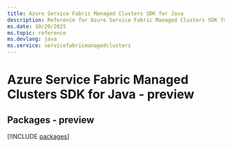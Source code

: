 ```yaml
---
title: Azure Service Fabric Managed Clusters SDK for Java
description: Reference for Azure Service Fabric Managed Clusters SDK for Java
ms.date: 10/29/2025
ms.topic: reference
ms.devlang: java
ms.service: servicefabricmanagedclusters
---
```

# Azure Service Fabric Managed Clusters SDK for Java - preview
## Packages - preview
[!INCLUDE [packages](service-fabric-managed-clusters-index.md)]